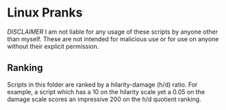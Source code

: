 # Linux Pranks

*DISCLAIMER* I am not liable for any usage of these scripts by anyone other than myself.  These are not intended for malicious use or for use on anyone without their explicit permission.

## Ranking
Scripts in this folder are ranked by a hilarity-damage (h/d) ratio.  For example, a script which has a 10 on the hilarity scale yet a 0.05 on the damage scale scores an impressive 200 on the h/d quotient ranking.

